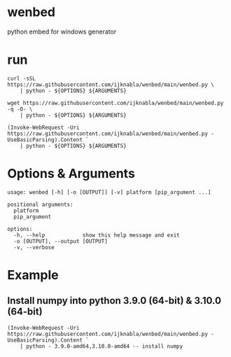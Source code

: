 # wenbed
python embed for windows generator

# run

```
curl -sSL https://raw.githubusercontent.com/ijknabla/wenbed/main/wenbed.py \
    | python - ${OPTIONS} ${ARGUMENTS}
```

```
wget https://raw.githubusercontent.com/ijknabla/wenbed/main/wenbed.py -q -O- \
    | python - ${OPTIONS} ${ARGUMENTS}
```

```
(Invoke-WebRequest -Uri https://raw.githubusercontent.com/ijknabla/wenbed/main/wenbed.py -UseBasicParsing).Content `
    | python - ${OPTIONS} ${ARGUMENTS}
```

# Options & Arguments

```
usage: wenbed [-h] [-o [OUTPUT]] [-v] platform [pip_argument ...]

positional arguments:
  platform
  pip_argument

options:
  -h, --help            show this help message and exit
  -o [OUTPUT], --output [OUTPUT]
  -v, --verbose
```

# Example

## Install numpy into python 3.9.0 (64-bit) & 3.10.0 (64-bit)

```
(Invoke-WebRequest -Uri https://raw.githubusercontent.com/ijknabla/wenbed/main/wenbed.py -UseBasicParsing).Content `
    | python - 3.9.0-amd64,3.10.0-amd64 -- install numpy
```

